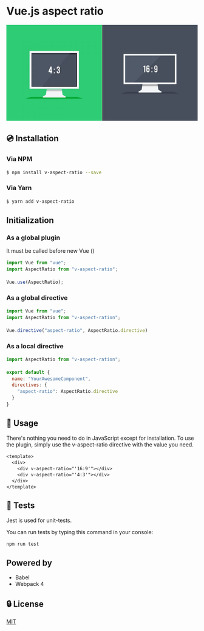 # Vue.js aspect ratio

![Computer screens with different aspect ratios](./assets/img.jpg)

## 💿 Installation

### Via NPM

```bash
$ npm install v-aspect-ratio --save
```
### Via Yarn

```bash
$ yarn add v-aspect-ratio
```

## Initialization

### As a global plugin

It must be called before new Vue ()

```javascript
import Vue from "vue";
import AspectRatio from "v-aspect-ratio";

Vue.use(AspectRatio);
```

### As a global directive

```javascript
import Vue from "vue";
import AspectRatio from "v-aspect-ration";

Vue.directive("aspect-ratio", AspectRatio.directive)
```

### As a local directive

```javascript
import AspectRatio from "v-aspect-ration";

export default {
  name: "YourAwesomeComponent",
  directives: {
    "aspect-ratio": AspectRatio.directive
  }
}
```

## 🚀 Usage

There's nothing you need to do in JavaScript except for installation. To use the plugin, simply use the v-aspect-ratio directive with the value you need.

```vue
<template>
  <div>
    <div v-aspect-ratio="'16:9'"></div>
    <div v-aspect-ratio="'4:3'"></div>
  </div>
</template>
```

## 💉 Tests
Jest is used for unit-tests.

You can run tests by typing this command in your console:

```bash
npm run test
```

## Powered by

* Babel
* Webpack 4

## 🔒 License

[MIT](http://opensource.org/licenses/MIT)